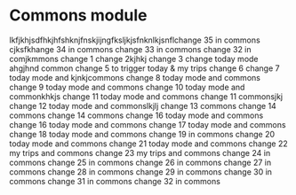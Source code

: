 # Commons module
lkfjkhjsdfhkjhfshknjfnskjijngfksljkjsfnknlkjsnflchange 35 in commons
cjksfkhange 34 in commons
change 33 in commons
change 32 in comjkmmons 
change 1
change 2kjhkj
change 3
change today mode ahgjhnd common
change 5 to trigger today & my trips
change 6
change 7 today mode and kjnkjcommons
change 8 today mode and commons
change 9 today mode and commons
change 10 today mode and commonkhkjs
change 11 today mode and commons
change 11 commonsjkj
change 12 today mode and commonslkjlj
change 13 commons
change 14 commons
change 14 commons
change 16 today mode and commons
change 16 today mode and commons
change 17 today mode and commons
change 18 today mode and commons
change 19 in commons
change 20 today mode and commons
change 21 today mode and commons
change 22 my trips and commons
change 23 my trips and commons
change 24 in commons
change 25 in commons
change 26 in commons
change 27 in commons
change 28 in commons
change 29 in commons
change 30 in commons
change 31 in commons
change 32 in commons
